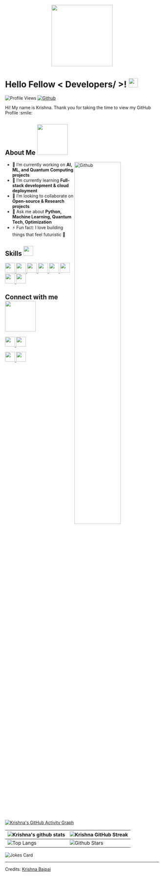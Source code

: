 <p align="center">
    <img width="200" src="[https://github.com/krish567366/krish567366/blob/main/me.jpg](https://github.com/krish567366/krish567366/blob/main/me.jpg)">
</p>

<h1> Hello Fellow < Developers/ >! <img src="https://raw.githubusercontent.com/MartinHeinz/MartinHeinz/master/wave.gif" width=30px> </h1>
<p align='center'>
</p>

![Profile Views](https://komarev.com/ghpvc/?username=krish567366&label=Profile%20Views&color=0e75b6&style=flat)
[![Github](https://img.shields.io/github/followers/krish567366?label=Follow&style=social)](https://github.com/krish567366)

<div size='20px'> Hi! My name is Krishna. Thank you for taking the time to view my GitHub Profile :smile:
</div>

<h2> About Me <img src="https://media0.giphy.com/media/KDDpcKigbfFpnejZs6/giphy.gif" width=100px></h2>

<img width="55%" align="right" alt="Github" src="https://raw.githubusercontent.com/onimur/.github/master/.resources/git-header.svg" />

- 🔭 I’m currently working on **AI, ML, and Quantum Computing projects**  
- 🌱 I’m currently learning **Full-stack development & cloud deployment**  
- 👯 I’m looking to collaborate on **Open-source & Research projects**  
- 💬 Ask me about **Python, Machine Learning, Quantum Tech, Optimization**  
- ⚡ Fun fact: I love building things that feel futuristic 🚀  

<h2> Skills <img src="https://media2.giphy.com/media/QssGEmpkyEOhBCb7e1/giphy.gif" width=32px></h2>

<a href="https://github.com/krish567366?tab=repositories&language=python"> <img width="32px" src="https://raw.githubusercontent.com/rahulbanerjee26/githubAboutMeGenerator/main/icons/python.svg"> </a>
<a href="https://github.com/krish567366?tab=repositories&language=javascript"> <img width="32px" src="https://raw.githubusercontent.com/rahulbanerjee26/githubAboutMeGenerator/main/icons/javascript.svg"> </a>
<a href="https://github.com/krish567366?tab=repositories&language=reactjs"> <img width="32px" src="https://raw.githubusercontent.com/rahulbanerjee26/githubAboutMeGenerator/main/icons/reactjs.svg"> </a>
<a href="https://github.com/krish567366?tab=repositories&language=cpp"> <img width="32px" src="https://raw.githubusercontent.com/rahulbanerjee26/githubAboutMeGenerator/main/icons/cpp.svg"> </a>
<a href="https://github.com/krish567366?tab=repositories&language=c"> <img width="32px" src="https://raw.githubusercontent.com/rahulbanerjee26/githubAboutMeGenerator/main/icons/c.svg"> </a>
<a href="https://github.com/krish567366?tab=repositories&language=html"> <img width="32px" src="https://raw.githubusercontent.com/rahulbanerjee26/githubAboutMeGenerator/main/icons/html.svg"> </a>
<a href="https://github.com/krish567366?tab=repositories&language=css"> <img width="32px" src="https://raw.githubusercontent.com/rahulbanerjee26/githubAboutMeGenerator/main/icons/css.svg"> </a>
<a href="https://github.com/krish567366?tab=repositories&language=pytorch"> <img width="32px" src="https://raw.githubusercontent.com/rahulbanerjee26/githubAboutMeGenerator/main/icons/pytorch.svg"> </a>

<h2> Connect with me <img src="https://raw.githubusercontent.com/ShahriarShafin/ShahriarShafin/main/Assets/handshake.gif" width="100px"> </h2>

<a href="https://www.linkedin.com/in/bajpai-krishna"> <img width="32px" src="https://raw.githubusercontent.com/rahulbanerjee26/githubAboutMeGenerator/main/icons/linked-in-alt.svg"/> </a>
<a href="https://krishnabajpai.me"> 
  <img width="32px" src="https://raw.githubusercontent.com/rahulbanerjee26/githubAboutMeGenerator/main/icons/portfolio.png"/> 
</a>

<a href="[https://pypi.org/user/krish567366/](https://pypi.org/user/bajpai__krishna/)"> 
  <img width="32px" src="https://raw.githubusercontent.com/rahulbanerjee26/githubAboutMeGenerator/main/icons/python.svg"/> 
</a>

<a href="https://github.com/krish567366"> 
  <img width="32px" src="https://raw.githubusercontent.com/rahulbanerjee26/githubAboutMeGenerator/main/icons/github.svg"/> 
</a>

<br>

[![Krishna's GitHub Activity Graph](https://github-readme-activity-graph.vercel.app/graph?username=krish567366&theme=tokyo-night)](https://github.com/ashutosh00710/github-readme-activity-graph)

| ![Krishna's github stats](https://github-readme-stats.vercel.app/api?username=krish567366&show_icons=true&theme=tokyonight) | ![Krishna GitHub Streak](https://github-readme-streak-stats.herokuapp.com/?user=krish567366&theme=tokyonight) |
| --- | --- |
| ![Top Langs](https://github-readme-stats.vercel.app/api/top-langs/?username=krish567366&theme=tokyonight) | ![Github Stars](https://github-readme-stats.vercel.app/api?username=krish567366&show_icons=true&locale=en&count_private=true&hide_rank=true&custom_title=My%20GitHub%20Stats&disable_animations=true&theme=tokyonight) |

![Jokes Card](https://readme-jokes.vercel.app/api?theme=tokyonight)

---

Credits: [Krishna Bajpai](https://github.com/krish567366)  

